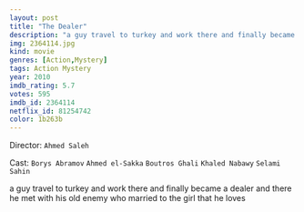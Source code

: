 ```yaml
---
layout: post
title: "The Dealer"
description: "a guy travel to turkey and work there and finally became a dealer and there he met with his old enemy who married to the girl that he loves.."
img: 2364114.jpg
kind: movie
genres: [Action,Mystery]
tags: Action Mystery 
year: 2010
imdb_rating: 5.7
votes: 595
imdb_id: 2364114
netflix_id: 81254742
color: 1b263b
---
```

Director: `Ahmed Saleh`  

Cast: `Borys Abramov` `Ahmed el-Sakka` `Boutros Ghali` `Khaled Nabawy` `Selami Sahin` 

a guy travel to turkey and work there and finally became a dealer and there he met with his old enemy who married to the girl that he loves